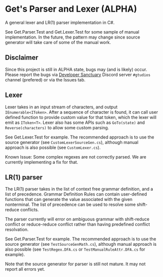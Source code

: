 # Get's Parser and Lexer (ALPHA)

A general lexer and LR(1) parser implementation in C#.

See Get.Parser.Test and Get.Lexer.Test for some sample
of manual implementation. In the future, the pattern may
change since source generator will take care of some of
the manual work.

## Disclaimer

Since this project is still in ALPHA state, bugs may
(and is likely) occur. Please report the bugs via
[Developer Sanctuary](https://dsc.gg/devsanx) Discord
server `#gtudios` channel (prefered) or via the Issues tab.

## Lexer

Lexer takes in an input stream of characters, and output
`IEnumerable<IToken>`. After a sequence of character is
found, it can call user defined function to provide custom
value for that token, which the lexer will emit as `IToken<T>`.
Lexer also has some APIs such as `GoTo(state)` and
`Reverse(characters)` to allow some custom parsing.

See Get.Lexer.Test for example. The recommended approach
is to use the source generator (see `CustomLexerSourceGen.cs`),
although manual approach is also possible (see `CustomLexer.cs`).

Known Issue: Some complex regexes are not correctly parsed.
We are currently implementing a fix for that.

## LR(1) parser

The LR(1) parser takes in the list of context free grammar
definition, and a list of precedence. Grammar Definition
Rules can contain user-defined functions that can generate
the value associated with the given nonterminal. The list
of precedence can be used to resolve some shift-reduce conflicts.

The parser currently will error on ambiguous grammar with
shift-reduce conflict or reduce-reduce conflict rather
than having predefined conflict resolvation.

See Get.Parser.Test for example. The recommended approach
is to use the source generator (see `TestSourceGenMath.cs`),
although manual approach is also possible (see `TestRegex.DFA.cs`
or `TestManualRuleAttr.DFA.cs` for example).

Note that the source generator for parser is still not mature.
It may not report all errors yet.
